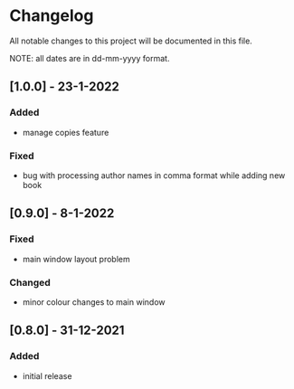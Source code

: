 # Changelog
All notable changes to this project will be documented in this file.

NOTE: all dates are in dd-mm-yyyy format.

## [1.0.0] - 23-1-2022
### Added
- manage copies feature
### Fixed
- bug with processing author names in comma format while adding new book

## [0.9.0] - 8-1-2022
### Fixed
- main window layout problem
### Changed
- minor colour changes to main window

## [0.8.0] - 31-12-2021
### Added
- initial release
